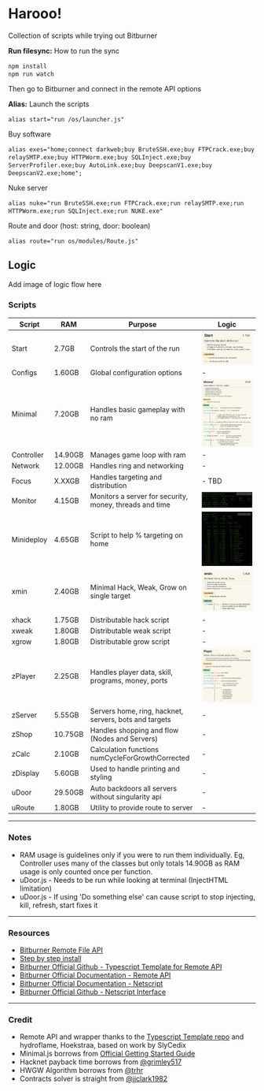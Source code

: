 # Harooo!

Collection of scripts while trying out Bitburner

**Run filesync:**
How to run the sync

```
npm install
npm run watch
```

Then go to Bitburner and connect in the remote API options

**Alias:**
Launch the scripts

```
alias start="run /os/launcher.js"
```

Buy software

```
alias exes="home;connect darkweb;buy BruteSSH.exe;buy FTPCrack.exe;buy relaySMTP.exe;buy HTTPWorm.exe;buy SQLInject.exe;buy ServerProfiler.exe;buy AutoLink.exe;buy DeepscanV1.exe;buy DeepscanV2.exe;home";
```

Nuke server

```
alias nuke="run BruteSSH.exe;run FTPCrack.exe;run relaySMTP.exe;run HTTPWorm.exe;run SQLInject.exe;run NUKE.exe"
```

Route and door (host: string, door: boolean)

```
alias route="run os/modules/Route.js"
```

## Logic

Add image of logic flow here

### Scripts

| Script     | RAM     | Purpose                                                 | Logic                                               |
| ---------- | ------- | ------------------------------------------------------- | --------------------------------------------------- |
| Start      | 2.7GB   | Controls the start of the run                           | ![Start](docs/Module-Start.jpg?raw=true)            |
| Configs    | 1.60GB  | Global configuration options                            | -                                                   |
| Minimal    | 7.20GB  | Handles basic gameplay with no ram                      | ![Minimal](docs/Module-Minimal.jpg?raw=true)        |
| Controller | 14.90GB | Manages game loop with ram                              | -                                                   |
| Network    | 12.00GB | Handles ring and networking                             | -                                                   |
| Focus      | X.XXGB  | Handles targeting and distribution                      | - TBD                                               |
| Monitor    | 4.15GB  | Monitors a server for security, money, threads and time | ![Monitor](docs/Module-Monitor.png?raw=true)        |
| Minideploy | 4.65GB  | Script to help % targeting on home                      | ![Mini Deploy](docs/Module-Minideploy.png?raw=true) |
| xmin       | 2.40GB  | Minimal Hack, Weak, Grow on single target               | ![xmin](docs/Module-xmin.jpg?raw=true)              |
| xhack      | 1.75GB  | Distributable hack script                               | -                                                   |
| xweak      | 1.80GB  | Distributable weak script                               | -                                                   |
| xgrow      | 1.80GB  | Distributable grow script                               | -                                                   |
| zPlayer    | 2.25GB  | Handles player data, skill, programs, money, ports      | ![Player](docs/Module-Player.jpg?raw=true)          |
| zServer    | 5.55GB  | Servers home, ring, hacknet, servers, bots and targets  | -                                                   |
| zShop      | 10.75GB | Handles shopping and flow (Nodes and Servers)           | -                                                   |
| zCalc      | 2.10GB  | Calculation functions numCycleForGrowthCorrected        | -                                                   |
| zDisplay   | 5.60GB  | Used to handle printing and styling                     | -                                                   |
| uDoor      | 29.50GB | Auto backdoors all servers without singularity api      | -                                                   |
| uRoute     | 1.80GB  | Utility to provide route to server                      | -                                                   |

---

### Notes

- RAM usage is guidelines only if you were to run them individually. Eg, Controller uses many of the classes but only totals 14.90GB as RAM usage is only counted once per function.
- uDoor.js - Needs to be run while looking at terminal (InjectHTML limitation)
- uDoor.js - If using 'Do something else' can cause script to stop injecting, kill, refresh, start fixes it

---

### Resources

- [Bitburner Remote File API](zRemoteAPI.md)
- [Step by step install](zBeginnersGuide.md)
- [Bitburner Official Github - Typescript Template for Remote API](https://github.com/bitburner-official/typescript-template)
- [Bitburner Official Documentation - Remote API](https://bitburner-official.readthedocs.io/en/latest/remoteapi.html)
- [Bitburner Official Documentation - Netscript](https://bitburner-official.readthedocs.io/en/latest/netscript.html)
- [Bitburner Official Github - Netscript Interface](https://github.com/bitburner-official/bitburner-src/blob/dev/markdown/bitburner.ns.md)

---

### Credit

- Remote API and wrapper thanks to the [Typescript Template repo](https://bitburner-official.readthedocs.io/en/latest/remoteapi.html) and hydroflame, Hoekstraa, based on work by SlyCedix
- Minimal.js borrows from [Official Getting Started Guide](https://bitburner-official.readthedocs.io/en/latest/guidesandtips/gettingstartedguideforbeginnerprogrammers.html)
- Hacknet payback time borrows from [@grimley517](https://gist.github.com/grimley517/c2d531976db057cede4ac8e367418971)
- HWGW Algorithm borrows from [@trhr](https://github.com/trhr/lets-play-bitburner/blob/ep7/hwgw.js)
- Contracts solver is straight from [@jjclark1982](https://github.com/jjclark1982/bitburner-scripts/tree/main/contracts)

